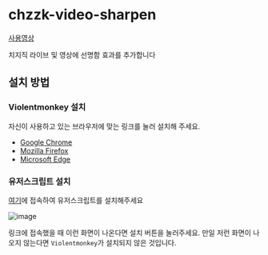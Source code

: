 # chzzk-video-sharpen
[사용영상](https://drive.google.com/file/d/1XMSm5ArdkYmbz6iZFB0vN9VPDS1B-Mz1/view?usp=sharing)

치지직 라이브 및 영상에 선명함 효과를 추가합니다
## 설치 방법
### Violentmonkey 설치
자신이 사용하고 있는 브라우저에 맞는 링크를 눌러 설치해 주세요.
* [Google Chrome](https://chrome.google.com/webstore/detail/violent-monkey/jinjaccalgkegednnccohejagnlnfdag)
* [Mozilla Firefox](https://addons.mozilla.org/firefox/addon/violentmonkey/)
* [Microsoft Edge](https://microsoftedge.microsoft.com/addons/detail/eeagobfjdenkkddmbclomhiblgggliao)

### 유저스크립트 설치
[여기](https://fastly.jsdelivr.net/gh/hui1601/chzzk-video-sharpen@latest/chzzksharpen.user.js)에 접속하여 유저스크립트를 설치해주세요

![image](https://github.com/hui1601/chzzk-video-sharpen/assets/143471793/5afea5be-d366-41af-8f8d-9664c064472b)

링크에 접속했을 때 이런 화면이 나온다면 설치 버튼을 눌러주세요.
만일 저런 화면이 나오지 않는다면 `Violentmonkey`가 설치되지 않은 것입니다.
